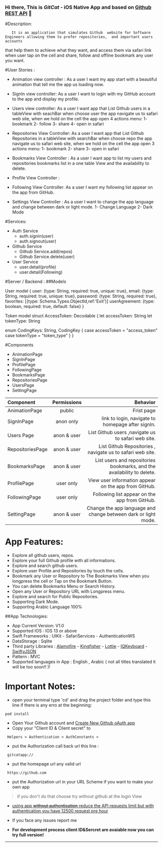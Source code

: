 ### Hi there, This is ***GitCat*** - iOS Native App and based on [Github REST API][website] 👋


#Description: 

       It is an application that simulates Github  website for Software Engineers allowing them to prefer repositories,  and important users accounts
   that help them to achieve what they want, and access them via safari link when user tap on the cell and share, follow and offline bookmark any user you want.

#User Stories :

* Animation view controller : As a user I want my app start with a beautiful animation that tell me the app us loading now.
* SignIn  view controller: As a user I want to login with my GitHub account to the app and display my profile.
* Users view controller:   As a user I want app that List Github users in a tableView with seachBar when choose user the app navigate us to safari web site,  when we hold on the cell the app open 4 actions menu:
                          1- bookmark 
                          2- follow
                          3- share
                          4- open in safari

* Repositories View Controller: As a user I want app that List Github Repositories in a tableView with searchBar when choose repo the app navigate us to safari web site, 
when we hold on the cell the app open 3 actions menu:
                         1- bookmark
                         2- share
                         3- open in safari

* Bookmarks View Controller : As a user I want app to list my users and repositories bookmarks list in a one table View and the availability to delete. 
* Profile View Controller :  
* Following View Controller: As a user I want my following list appear on the app from GitHub.
* Settings View Controller : As a user I want to change the app language and change between dark or light mode.
                         1- Change Language
                         2- Dark Mode


#Services:

* Auth Service
    * auth.signin(user)
    * auth.signout(user)
* Github Service
    * Github Service.add(repos)
    * Github Service.delete(user)
* User Service
    * user.detail(profile)
    * user.detail(Following)



#Server / Backend :
##Models

User model
{
  user: {type: String, required: true, unique: true},
  email: {type: String, required: true, unique: true},
  password: {type: String, required: true},
  favorites: [{type: Schema.Types.ObjectId,ref:'Exit'}]
  userAgreement: {type: boolean, required: true, default: false}
}

Token model
struct AccessToken: Decodable {
  let accessToken: String
  let tokenType: String

  enum CodingKeys: String, CodingKey {
    case accessToken = "access_token"
    case tokenType = "token_type"
  }
}



#Components

* AnimationPage 
* SignInPage
* ProfilePage
* FollowingPage
* BookmarksPage
* RepositoriesPage
* UsersPage
* SettingPage

| Component        | Permissions | Behavior                                        |
| :---             |     :---:   |                                           ---:  |
| AnimationPage    | public      | Frist page                                      |
| SignInPage       | anon only   | link to login, navigate to homepage after signIn.|
| Users Page       | anon & user | List Github users  ,navigate us to safari web site. |
| RepositoriesPage | anon & user | List Github Repositories , navigate us to safari web site.  |
| BookmarksPage    | anon & user | List users and repositories bookmarks, and the availability to delete. |
| ProfilePage      | user only   | View user information appear on the app from GitHub.  | 
| FollowingPage    | user only   | Following list appear on the app from GitHub.  |
| SettingPage      | anon & user | Change the app language and change between dark or light mode.|


# App Features: 

- Explore all github users, repos.
- Explore your full Github profile with all informations.
- Explore and search github users.
- Explore  user Profile and Repositories by touch the cells.
- Bookmark any User or Repository  to The Bookmarks View when you longpress the cell or Tap on the Bookmark Button.
- You can delete Bookmarks Menu or Search History. 
- Open any User or Repository URL with Longpress menu.
- Explore and search for Public Repositories.
- Supporting Dark Mode.
- Supporting Arabic Language 100%

 ##App Technologies:
 
* App Current Version: V1.0
* Supported IOS : IOS 13 or above
* Swift Frameworks : UIKit - SafariServices - AuthenticationWS 
* DataStorage : Sqlite
* Third party Libraries : [Alamofire][Alamofire] - [Kingfisher][Kingfisher] - [Lottie][Lottie] - [IQKeyboard][IQKeyboard] - [SwiftyJSON][SwiftyJSON]
* Pattern : MVC
* Supported languages in App : English , Arabic ( not all titles translated it will be too soon!! )!

# Important Notes:
  
- open your terminal type 'cd' and drag the project folder and type this line if there is any erro at the beginning:
```
pod install
```
- Open Your Github account and  [Create New Github oAuth app][gitapp]
- Copy your "Client ID & Client secret" to
```
 Helpers > Authentication > AuthConstants >
```
- put the Authorization call back url this line :
```
 gitcatapp://
```
- put the homepage url any valid url
```
 https://github.com
```
- put the Authorization url in your URL Scheme if you want to make your own app
> if you don't do that choose try without github at the login View

- [using app ~~without authentication~~ reduce the API requests limit but with authentication you have 12500 request pre hour][githublink]

- If you face any issues report me

- **For development process client ID&Sercret are avaiable now you can try full version!**
*****************************************

[website]: https://docs.github.com/en/rest/guides
[gitapp]:  https://github.com/settings/applications/new
[githublink]:  https://docs.github.com/en/developers/apps/rate-limits-for-github-apps
[Alamofire]: https://cocoapods.org/pods/Alamofire
[Kingfisher]: https://cocoapods.org/pods/Kingfisher
[Lottie]: https://cocoapods.org/pods/lottie-ios
[IQKeyboard]: https://cocoapods.org/pods/IQKeyboardManagerSwift
[SkeletonView]: https://cocoapods.org/pods/SkeletonView
[SwiftyJSON]: https://cocoapods.org/pods/SwiftyJSON
[JGProgressHUD]: https://cocoapods.org/pods/JGProgressHUD
[Swift 5.3]: https://developer.apple.com/swift/
